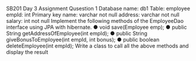 SB201 Day 3 Assignment
Qusestion 1
Database name: db1
Table:
employee
empId: int Primary key
name: varchar not null
address: varchar not null
salary: int not null
Implement the following methods of the EmployeeDao interface
using JPA with hibernate.
● void save(Employee emp);
● public String getAddressOfEmployee(int empId);
● public String giveBonusToEmployee(int empId, int
bonus);
● public boolean deleteEmployee(int empId);
Write a class to call all the above methods and display the result
